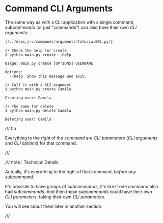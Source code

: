 # Command CLI Arguments

The same way as with a CLI application with a single command, subcommands (or just "commands") can also have their own *CLI arguments*:

```Python hl_lines="7  12"
{!../docs_src/commands/arguments/tutorial001.py!}
```

<div class="termy">

```console
// Check the help for create
$ python main.py create --help

Usage: main.py create [OPTIONS] USERNAME

Options:
  --help  Show this message and exit.

// Call it with a CLI argument
$ python main.py create Camila

Creating user: Camila

// The same for delete
$ python main.py delete Camila

Deleting user: Camila
```

</div>

/// tip

Everything to the *right* of the *command* are *CLI parameters* (*CLI arguments* and *CLI options*) for that command.

///

/// note | Technical Details

Actually, it's everything to the right of that command, *before any subcommand*.

It's possible to have groups of *subcommands*, it's like if one *command* also had *subcommands*. And then those *subcommands* could have their own *CLI parameters*, taking their own *CLI parameters*.

You will see about them later in another section.

///
